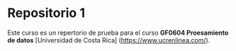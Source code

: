 # Repositorio 1

Este curso es un repertorio de prueba para el  curso **GF0604 Proesamiento de datos** [Universidad de Costa Rica] (https://www.ucrenlinea.com/).
